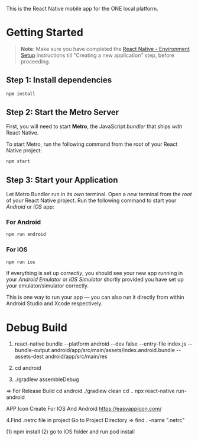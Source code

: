 This is the React Native mobile app for the ONE local platform.

# Getting Started

> **Note**: Make sure you have completed the [React Native - Environment Setup](https://reactnative.dev/docs/environment-setup?guide=native) instructions till "Creating a new application" step, before proceeding.

## Step 1: Install dependencies

```bash
npm install
```

## Step 2: Start the Metro Server

First, you will need to start **Metro**, the JavaScript _bundler_ that ships _with_ React Native.

To start Metro, run the following command from the _root_ of your React Native project:

```bash
npm start
```

## Step 3: Start your Application

Let Metro Bundler run in its _own_ terminal. Open a _new_ terminal from the _root_ of your React Native project. Run the following command to start your _Android_ or _iOS_ app:

### For Android

```bash
npm run android
```

### For iOS

```bash
npm run ios
```

If everything is set up _correctly_, you should see your new app running in your _Android Emulator_ or _iOS Simulator_ shortly provided you have set up your emulator/simulator correctly.

This is one way to run your app — you can also run it directly from within Android Studio and Xcode respectively.

# Debug Build

1.  react-native bundle --platform android --dev false --entry-file index.js --bundle-output android/app/src/main/assets/index.android.bundle --assets-dest android/app/src/main/res

2.  cd android

3.  ./gradlew assembleDebug

=> For Release Build
cd android
./gradlew clean
cd ..
npx react-native run-android

APP Icon Create For IOS And Android
https://easyappicon.com/

4.Find .netrc file in project
Go to Project Directory => find . -name ".netrc"

(1) npm install
(2) go to IOS folder and run pod install
